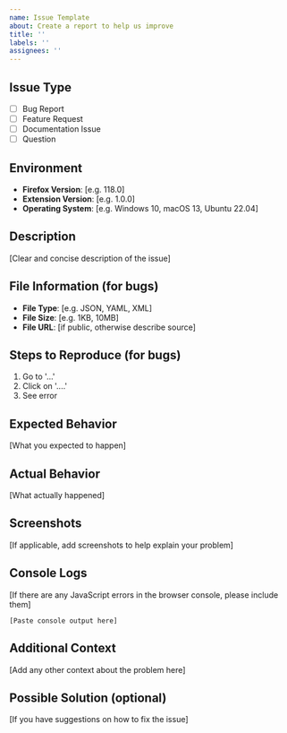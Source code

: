 ```yaml
---
name: Issue Template
about: Create a report to help us improve
title: ''
labels: ''
assignees: ''
---
```


## Issue Type
- [ ] Bug Report
- [ ] Feature Request
- [ ] Documentation Issue
- [ ] Question

## Environment
- **Firefox Version**: [e.g. 118.0]
- **Extension Version**: [e.g. 1.0.0]
- **Operating System**: [e.g. Windows 10, macOS 13, Ubuntu 22.04]

## Description
[Clear and concise description of the issue]

## File Information (for bugs)
- **File Type**: [e.g. JSON, YAML, XML]
- **File Size**: [e.g. 1KB, 10MB]
- **File URL**: [if public, otherwise describe source]

## Steps to Reproduce (for bugs)
1. Go to '...'
2. Click on '....'
3. See error

## Expected Behavior
[What you expected to happen]

## Actual Behavior
[What actually happened]

## Screenshots
[If applicable, add screenshots to help explain your problem]

## Console Logs
[If there are any JavaScript errors in the browser console, please include them]

```
[Paste console output here]
```

## Additional Context
[Add any other context about the problem here]

## Possible Solution (optional)
[If you have suggestions on how to fix the issue]